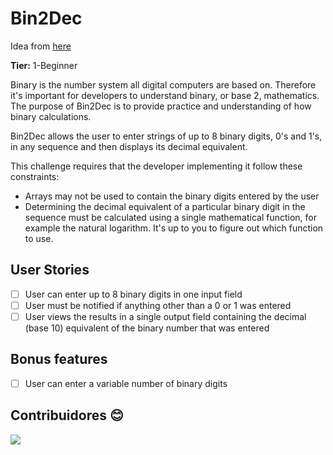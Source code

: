 # Bin2Dec

Idea from [here](https://github.com/florinpop17/app-ideas)

**Tier:** 1-Beginner

Binary is the number system all digital computers are based on. Therefore it's important for developers to understand binary, or base 2, mathematics. The purpose of Bin2Dec is to provide practice and understanding of how binary calculations.

Bin2Dec allows the user to enter strings of up to 8 binary digits, 0's and 1's, in any sequence and then displays its decimal equivalent.

This challenge requires that the developer implementing it follow these constraints:

- Arrays may not be used to contain the binary digits entered by the user
- Determining the decimal equivalent of a particular binary digit in the sequence must be calculated using a single mathematical function, for example the natural logarithm. It's up to you to figure out which function to use.
  
## User Stories
- [ ] User can enter up to 8 binary digits in one input field
- [ ] User must be notified if anything other than a 0 or 1 was entered
- [ ] User views the results in a single output field containing the decimal (base 10) equivalent of the binary number that was entered

## Bonus features
- [ ] User can enter a variable number of binary digits

## Contribuidores 😊
<a href="https://github.com/NathanHermes/Helpfest/graphs/contributors">
  <img src="https://contrib.rocks/image?repo=NathanHermes/Helpfest" />
</a>
